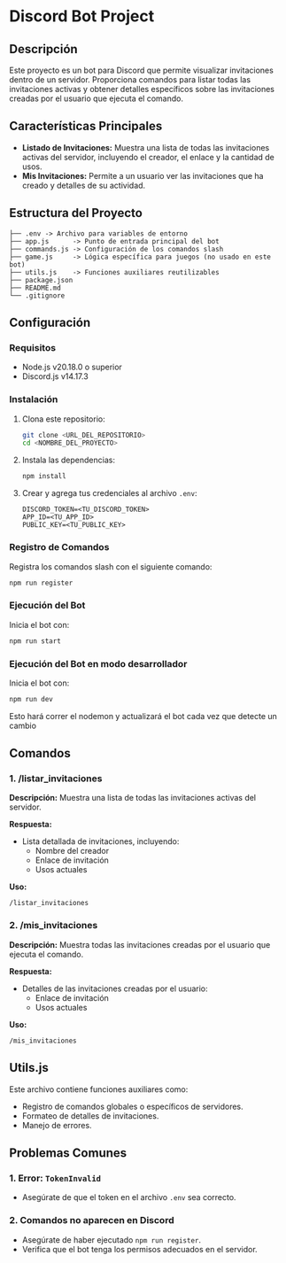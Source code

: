 # Discord Bot Project

## Descripción
Este proyecto es un bot para Discord que permite visualizar invitaciones dentro de un servidor. Proporciona comandos para listar todas las invitaciones activas y obtener detalles específicos sobre las invitaciones creadas por el usuario que ejecuta el comando.

## Características Principales
- **Listado de Invitaciones:** Muestra una lista de todas las invitaciones activas del servidor, incluyendo el creador, el enlace y la cantidad de usos.
- **Mis Invitaciones:** Permite a un usuario ver las invitaciones que ha creado y detalles de su actividad.

## Estructura del Proyecto
```plaintext
├── .env -> Archivo para variables de entorno
├── app.js      -> Punto de entrada principal del bot
├── commands.js -> Configuración de los comandos slash
├── game.js     -> Lógica específica para juegos (no usado en este bot)
├── utils.js    -> Funciones auxiliares reutilizables
├── package.json
├── README.md
└── .gitignore
```

## Configuración

### Requisitos
- Node.js v20.18.0 o superior
- Discord.js v14.17.3

### Instalación
1. Clona este repositorio:
   ```bash
   git clone <URL_DEL_REPOSITORIO>
   cd <NOMBRE_DEL_PROYECTO>
   ```
2. Instala las dependencias:
   ```bash
   npm install
   ```

4. Crear y agrega tus credenciales al archivo `.env`:
   ```plaintext
   DISCORD_TOKEN=<TU_DISCORD_TOKEN>
   APP_ID=<TU_APP_ID>
   PUBLIC_KEY=<TU_PUBLIC_KEY>
   ```

### Registro de Comandos
Registra los comandos slash con el siguiente comando:
```bash
npm run register
```

### Ejecución del Bot
Inicia el bot con:
```bash
npm run start
```

### Ejecución del Bot en modo desarrollador
Inicia el bot con:
```bash
npm run dev
```
Esto hará correr el nodemon y actualizará el bot cada vez que detecte un cambio

## Comandos

### 1. /listar_invitaciones
**Descripción:** Muestra una lista de todas las invitaciones activas del servidor.

**Respuesta:**
- Lista detallada de invitaciones, incluyendo:
  - Nombre del creador
  - Enlace de invitación
  - Usos actuales

**Uso:**
```plaintext
/listar_invitaciones
```

### 2. /mis_invitaciones
**Descripción:** Muestra todas las invitaciones creadas por el usuario que ejecuta el comando.

**Respuesta:**
- Detalles de las invitaciones creadas por el usuario:
  - Enlace de invitación
  - Usos actuales

**Uso:**
```plaintext
/mis_invitaciones
```

## Utils.js
Este archivo contiene funciones auxiliares como:
- Registro de comandos globales o específicos de servidores.
- Formateo de detalles de invitaciones.
- Manejo de errores.

## Problemas Comunes

### 1. Error: `TokenInvalid`
- Asegúrate de que el token en el archivo `.env` sea correcto.

### 2. Comandos no aparecen en Discord
- Asegúrate de haber ejecutado `npm run register`.
- Verifica que el bot tenga los permisos adecuados en el servidor.
